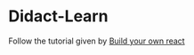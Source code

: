 # Didact-Learn

Follow the tutorial given by [Build your own react](https://pomb.us/build-your-own-react/)
